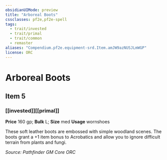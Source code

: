 ```yaml
---
obsidianUIMode: preview
title: "Arboreal Boots"
cssclasses: pf2e,pf2e-spell
tags:
  - trait/invested
  - trait/primal
  - trait/common
  - remaster
aliases: "Compendium.pf2e.equipment-srd.Item.amJW9azNUSJLmWGP"
license: ORC
---
```

# Arboreal Boots
## Item 5
### [[invested]][[primal]]


**Price** 160 gp; 
**Bulk** L; **Size** med
**Usage** wornshoes

These soft leather boots are embossed with simple woodland scenes. The boots grant a +1 item bonus to Acrobatics and allow you to ignore difficult terrain from plants and fungi.

*Source: Pathfinder GM Core*
*ORC*